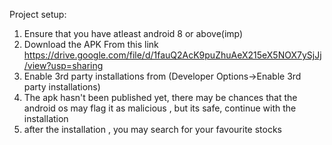 Project setup:
1) Ensure that you have atleast android 8 or above(imp)
2) Download the APK From this link https://drive.google.com/file/d/1fauQ2AcK9puZhuAeX215eX5NOX7ySjJj/view?usp=sharing
3) Enable 3rd party installations from (Developer Options->Enable 3rd party installations)
4) The apk hasn't been published yet, there may be chances that the android os may flag it as malicious , but its safe, continue with the installation 
5) after the installation , you may search for your favourite stocks





